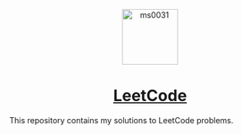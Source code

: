 <div align="center">
  <a href="https://leetcode.com/u/ms0031/" target="blank"><img align="center" src="https://user-images.githubusercontent.com/36547915/97088991-45da5d00-1652-11eb-900f-80d106540f4f.png" alt="ms0031" height="100" width="100" /></a> 
</div>
<h1 align="center"><a href="https://leetcode.com/u/ms0031/">LeetCode</a></h1>
This repository contains my solutions to LeetCode problems.
